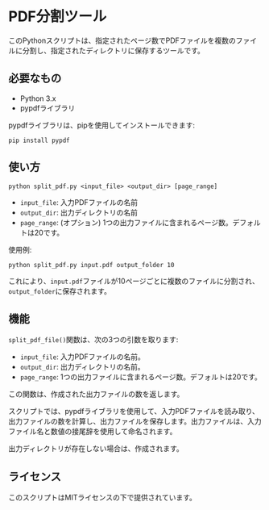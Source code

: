 # PDF分割ツール

このPythonスクリプトは、指定されたページ数でPDFファイルを複数のファイルに分割し、指定されたディレクトリに保存するツールです。

## 必要なもの

- Python 3.x
- pypdfライブラリ

pypdfライブラリは、pipを使用してインストールできます:

```
pip install pypdf
```

## 使い方

```
python split_pdf.py <input_file> <output_dir> [page_range]
```

- `input_file`: 入力PDFファイルの名前
- `output_dir`: 出力ディレクトリの名前
- `page_range`: (オプション) 1つの出力ファイルに含まれるページ数。デフォルトは20です。

使用例:

```
python split_pdf.py input.pdf output_folder 10
```

これにより、`input.pdf`ファイルが10ページごとに複数のファイルに分割され、`output_folder`に保存されます。

## 機能

`split_pdf_file()`関数は、次の3つの引数を取ります:

- `input_file`: 入力PDFファイルの名前。
- `output_dir`: 出力ディレクトリの名前。
- `page_range`: 1つの出力ファイルに含まれるページ数。デフォルトは20です。

この関数は、作成された出力ファイルの数を返します。

スクリプトでは、pypdfライブラリを使用して、入力PDFファイルを読み取り、出力ファイルの数を計算し、出力ファイルを保存します。出力ファイルは、入力ファイル名と数値の接尾辞を使用して命名されます。

出力ディレクトリが存在しない場合は、作成されます。

## ライセンス

このスクリプトはMITライセンスの下で提供されています。
